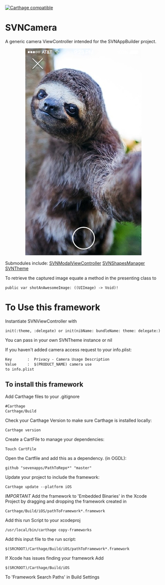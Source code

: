 [![Carthage compatible](https://img.shields.io/badge/Carthage-compatible-4BC51D.svg?style=flat)](https://github.com/Carthage/Carthage)

# SVNCamera
A generic camera ViewController intended for the SVNAppBuilder project.
<p align="center">
  <img src="/images/Camera.png" alt="SVNCamera"/>
</p>

Submodules include:
[SVNModalViewController](https://github.com/sevenapps/SVNShapesManager)
[SVNShapesManager](https://github.com/sevenapps/SVNModalViewController)
[SVNTheme](https://github.com/sevenapps/SVNTheme)

To retrieve the captured image equate a method in the presenting class to

    public var shotAnAwesomeImage: ((UIImage) -> Void)!


# To Use this framework
Instantiate SVNViewController with

    init(:theme, :delegate) or init(nibName: bundleName: theme: delegate:)

You can pass in your own SVNTheme instance or nil

If you haven't added camera access request to your info.plist:

    Key       :  Privacy - Camera Usage Description   
    Value     :  $(PRODUCT_NAME) camera use
    to info.plist


## To install this framework
Add Carthage files to your .gitignore

    #Carthage
    Carthage/Build

Check your Carthage Version to make sure Carthage is installed locally:

    Carthage version

Create a CartFile to manage your dependencies:

    Touch CartFile

Open the Cartfile and add this as a dependency. (in OGDL):

    github "sevenapps/PathToRepo*" "master"

Update your project to include the framework:

    Carthage update --platform iOS

*IMPORTANT*
Add the framework to 'Embedded Binaries' in the Xcode Project by dragging and dropping the framework created in

    Carthage/Build/iOS/pathToFramework*.framework

Add this run Script to your xcodeproj

    /usr/local/bin/carthage copy-frameworks

Add this input file to the run script:

    $(SRCROOT)/Carthage/Build/iOS/pathToFramework*.framework

If Xcode has issues finding your framework Add

    $(SRCROOT)/Carthage/Build/iOS

To 'Framework Search Paths' in Build Settings
